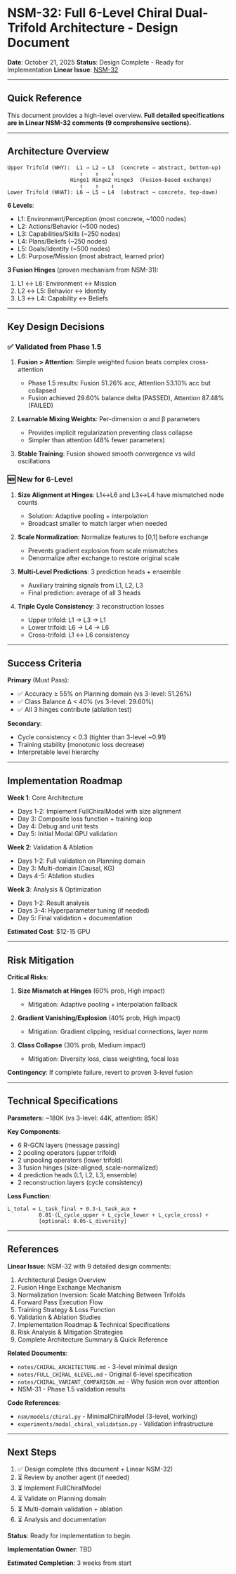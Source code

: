 # NSM-32: Full 6-Level Chiral Dual-Trifold Architecture - Design Document

**Date**: October 21, 2025
**Status**: Design Complete - Ready for Implementation
**Linear Issue**: [NSM-32](https://linear.app/imajn/issue/NSM-32)

---

## Quick Reference

This document provides a high-level overview. **Full detailed specifications are in Linear NSM-32 comments (9 comprehensive sections).**

---

## Architecture Overview

```
Upper Trifold (WHY):  L1 → L2 → L3  (concrete → abstract, bottom-up)
                       ↕    ↕    ↕
                    Hinge1 Hinge2 Hinge3  (Fusion-based exchange)
                       ↕    ↕    ↕
Lower Trifold (WHAT): L6 → L5 → L4  (abstract → concrete, top-down)
```

**6 Levels**:
- L1: Environment/Perception (most concrete, ~1000 nodes)
- L2: Actions/Behavior (~500 nodes)
- L3: Capabilities/Skills (~250 nodes)
- L4: Plans/Beliefs (~250 nodes)
- L5: Goals/Identity (~500 nodes)
- L6: Purpose/Mission (most abstract, learned prior)

**3 Fusion Hinges** (proven mechanism from NSM-31):
1. L1 ↔ L6: Environment ↔ Mission
2. L2 ↔ L5: Behavior ↔ Identity
3. L3 ↔ L4: Capability ↔ Beliefs

---

## Key Design Decisions

### ✅ Validated from Phase 1.5

1. **Fusion > Attention**: Simple weighted fusion beats complex cross-attention
   - Phase 1.5 results: Fusion 51.26% acc, Attention 53.10% acc but collapsed
   - Fusion achieved 29.60% balance delta (PASSED), Attention 87.48% (FAILED)

2. **Learnable Mixing Weights**: Per-dimension α and β parameters
   - Provides implicit regularization preventing class collapse
   - Simpler than attention (48% fewer parameters)

3. **Stable Training**: Fusion showed smooth convergence vs wild oscillations

### 🆕 New for 6-Level

1. **Size Alignment at Hinges**: L1↔L6 and L3↔L4 have mismatched node counts
   - Solution: Adaptive pooling + interpolation
   - Broadcast smaller to match larger when needed

2. **Scale Normalization**: Normalize features to [0,1] before exchange
   - Prevents gradient explosion from scale mismatches
   - Denormalize after exchange to restore original scale

3. **Multi-Level Predictions**: 3 prediction heads + ensemble
   - Auxiliary training signals from L1, L2, L3
   - Final prediction: average of all 3 heads

4. **Triple Cycle Consistency**: 3 reconstruction losses
   - Upper trifold: L1 → L3 → L1
   - Lower trifold: L6 → L4 → L6
   - Cross-trifold: L1 ↔ L6 consistency

---

## Success Criteria

**Primary** (Must Pass):
- ✅ Accuracy ≥ 55% on Planning domain (vs 3-level: 51.26%)
- ✅ Class Balance Δ < 40% (vs 3-level: 29.60%)
- ✅ All 3 hinges contribute (ablation test)

**Secondary**:
- Cycle consistency < 0.3 (tighter than 3-level ~0.91)
- Training stability (monotonic loss decrease)
- Interpretable level hierarchy

---

## Implementation Roadmap

**Week 1**: Core Architecture
- Days 1-2: Implement FullChiralModel with size alignment
- Day 3: Composite loss function + training loop
- Day 4: Debug and unit tests
- Day 5: Initial Modal GPU validation

**Week 2**: Validation & Ablation
- Days 1-2: Full validation on Planning domain
- Day 3: Multi-domain (Causal, KG)
- Days 4-5: Ablation studies

**Week 3**: Analysis & Optimization
- Days 1-2: Result analysis
- Days 3-4: Hyperparameter tuning (if needed)
- Day 5: Final validation + documentation

**Estimated Cost**: $12-15 GPU

---

## Risk Mitigation

**Critical Risks**:
1. **Size Mismatch at Hinges** (60% prob, High impact)
   - Mitigation: Adaptive pooling + interpolation fallback

2. **Gradient Vanishing/Explosion** (40% prob, High impact)
   - Mitigation: Gradient clipping, residual connections, layer norm

3. **Class Collapse** (30% prob, Medium impact)
   - Mitigation: Diversity loss, class weighting, focal loss

**Contingency**: If complete failure, revert to proven 3-level fusion

---

## Technical Specifications

**Parameters**: ~180K (vs 3-level: 44K, attention: 85K)

**Key Components**:
- 6 R-GCN layers (message passing)
- 2 pooling operators (upper trifold)
- 2 unpooling operators (lower trifold)
- 3 fusion hinges (size-aligned, scale-normalized)
- 4 prediction heads (L1, L2, L3, ensemble)
- 2 reconstruction layers (cycle consistency)

**Loss Function**:
```
L_total = L_task_final + 0.3·L_task_aux +
          0.01·(L_cycle_upper + L_cycle_lower + L_cycle_cross) +
          [optional: 0.05·L_diversity]
```

---

## References

**Linear Issue**: NSM-32 with 9 detailed design comments:
1. Architectural Design Overview
2. Fusion Hinge Exchange Mechanism
3. Normalization Inversion: Scale Matching Between Trifolds
4. Forward Pass Execution Flow
5. Training Strategy & Loss Function
6. Validation & Ablation Studies
7. Implementation Roadmap & Technical Specifications
8. Risk Analysis & Mitigation Strategies
9. Complete Architecture Summary & Quick Reference

**Related Documents**:
- `notes/CHIRAL_ARCHITECTURE.md` - 3-level minimal design
- `notes/FULL_CHIRAL_6LEVEL.md` - Original 6-level specification
- `notes/CHIRAL_VARIANT_COMPARISON.md` - Why fusion won over attention
- NSM-31 - Phase 1.5 validation results

**Code References**:
- `nsm/models/chiral.py` - MinimalChiralModel (3-level, working)
- `experiments/modal_chiral_validation.py` - Validation infrastructure

---

## Next Steps

1. ✅ Design complete (this document + Linear NSM-32)
2. ⏳ Review by another agent (if needed)
3. ⏳ Implement FullChiralModel
4. ⏳ Validate on Planning domain
5. ⏳ Multi-domain validation + ablation
6. ⏳ Analysis and documentation

**Status**: Ready for implementation to begin.

**Implementation Owner**: TBD

**Estimated Completion**: 3 weeks from start
